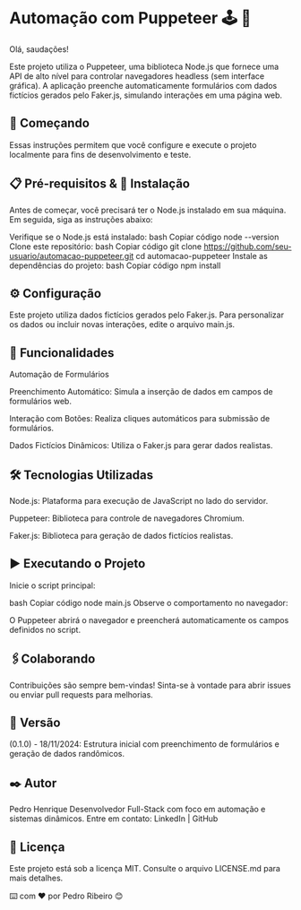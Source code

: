 # Automação com Puppeteer 🕹️ 🤖

Olá, saudações!

Este projeto utiliza o Puppeteer, uma biblioteca Node.js que fornece uma API de alto nível para controlar navegadores headless (sem interface gráfica). A aplicação preenche automaticamente formulários com dados fictícios gerados pelo Faker.js, simulando interações em uma página web.

## 🚀 Começando
Essas instruções permitem que você configure e execute o projeto localmente para fins de desenvolvimento e teste.

## 📋 Pré-requisitos & 🔧 Instalação
Antes de começar, você precisará ter o Node.js instalado em sua máquina. Em seguida, siga as instruções abaixo:

Verifique se o Node.js está instalado:
bash
Copiar código
node --version
Clone este repositório:
bash
Copiar código
git clone https://github.com/seu-usuario/automacao-puppeteer.git
cd automacao-puppeteer
Instale as dependências do projeto:
bash
Copiar código
npm install

## ⚙️ Configuração
Este projeto utiliza dados fictícios gerados pelo Faker.js. Para personalizar os dados ou incluir novas interações, edite o arquivo main.js.

## 🔩 Funcionalidades

Automação de Formulários

Preenchimento Automático: Simula a inserção de dados em campos de formulários web.

Interação com Botões: Realiza cliques automáticos para submissão de formulários.

Dados Fictícios Dinâmicos: Utiliza o Faker.js para gerar dados realistas.

## 🛠️ Tecnologias Utilizadas

Node.js: Plataforma para execução de JavaScript no lado do servidor.

Puppeteer: Biblioteca para controle de navegadores Chromium.

Faker.js: Biblioteca para geração de dados fictícios realistas.

## ▶️ Executando o Projeto
Inicie o script principal:

bash
Copiar código
node main.js
Observe o comportamento no navegador:

O Puppeteer abrirá o navegador e preencherá automaticamente os campos definidos no script.

## 🖇️Colaborando
Contribuições são sempre bem-vindas! Sinta-se à vontade para abrir issues ou enviar pull requests para melhorias.

## 📌 Versão
(0.1.0) - 18/11/2024: Estrutura inicial com preenchimento de formulários e geração de dados randômicos.

## ✒️ Autor

Pedro Henrique
Desenvolvedor Full-Stack com foco em automação e sistemas dinâmicos.
Entre em contato: LinkedIn | GitHub

## 📄 Licença
Este projeto está sob a licença MIT. Consulte o arquivo LICENSE.md para mais detalhes.

⌨️ com ❤️ por Pedro Ribeiro 😊
